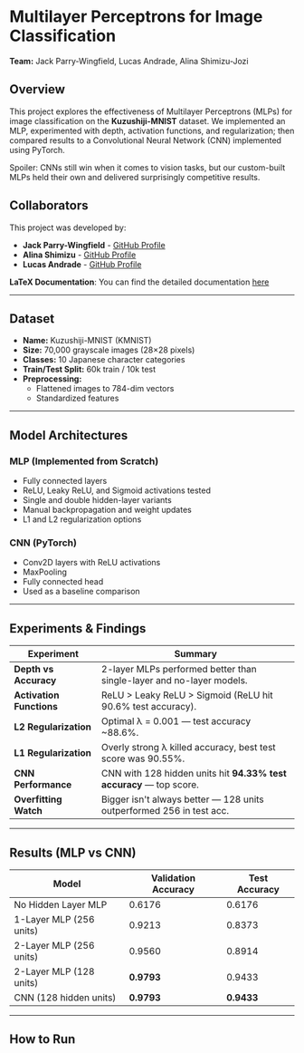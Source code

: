 # Multilayer Perceptrons for Image Classification

**Team:** Jack Parry-Wingfield, Lucas Andrade, Alina Shimizu-Jozi  

## Overview

This project explores the effectiveness of Multilayer Perceptrons (MLPs) for image classification on the **Kuzushiji-MNIST** dataset. We implemented an MLP, experimented with depth, activation functions, and regularization; then compared results to a Convolutional Neural Network (CNN) implemented using PyTorch.

Spoiler: CNNs still win when it comes to vision tasks, but our custom-built MLPs held their own and delivered surprisingly competitive results.

## Collaborators  

This project was developed by:

- **Jack Parry-Wingfield** - [GitHub Profile](https://github.com/JackPW-lang)  
- **Alina Shimizu** - [GitHub Profile](https://github.com/alinashimizu)  
- **Lucas Andrade** - [GitHub Profile](https://github.com/lucasandrdd)  

**LaTeX Documentation**: You can find the detailed documentation [here](MLPs2.pdf) 

---

## Dataset

- **Name:** Kuzushiji-MNIST (KMNIST)  
- **Size:** 70,000 grayscale images (28×28 pixels)  
- **Classes:** 10 Japanese character categories  
- **Train/Test Split:** 60k train / 10k test  
- **Preprocessing:**  
  - Flattened images to 784-dim vectors  
  - Standardized features  

---

## Model Architectures

### MLP (Implemented from Scratch)
- Fully connected layers
- ReLU, Leaky ReLU, and Sigmoid activations tested
- Single and double hidden-layer variants
- Manual backpropagation and weight updates
- L1 and L2 regularization options

### CNN (PyTorch)
- Conv2D layers with ReLU activations
- MaxPooling
- Fully connected head
- Used as a baseline comparison

---

## Experiments & Findings

| Experiment | Summary |
|-----------|---------|
| **Depth vs Accuracy** | 2-layer MLPs performed better than single-layer and no-layer models. |
| **Activation Functions** | ReLU > Leaky ReLU > Sigmoid (ReLU hit 90.6% test accuracy). |
| **L2 Regularization** | Optimal λ = 0.001 — test accuracy ~88.6%. |
| **L1 Regularization** | Overly strong λ killed accuracy, best test score was 90.55%. |
| **CNN Performance** | CNN with 128 hidden units hit **94.33% test accuracy** — top score. |
| **Overfitting Watch** | Bigger isn't always better — 128 units outperformed 256 in test acc. |

---

## Results (MLP vs CNN)

| Model                  | Validation Accuracy | Test Accuracy |
|------------------------|---------------------|----------------|
| No Hidden Layer MLP    | 0.6176              | 0.6176         |
| 1-Layer MLP (256 units)| 0.9213              | 0.8373         |
| 2-Layer MLP (256 units)| 0.9560              | 0.8914         |
| 2-Layer MLP (128 units)| **0.9793**          | 0.9433         |
| CNN (128 hidden units) | **0.9793**          | **0.9433**     |

---

## How to Run
